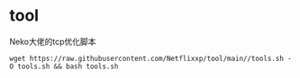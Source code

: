 # tool
Neko大佬的tcp优化脚本


`wget https://raw.githubusercontent.com/Netflixxp/tool/main//tools.sh -O tools.sh && bash tools.sh`
